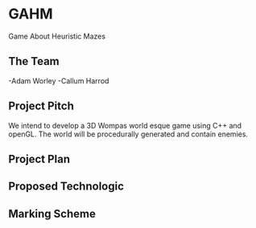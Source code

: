 # GAHM
Game About Heuristic Mazes


## The Team
-Adam Worley
-Callum Harrod

## Project Pitch
We intend to develop a 3D Wompas world esque game using C++ and openGL. The world will be procedurally generated and contain enemies.  
## Project Plan

## Proposed Technologic

## Marking Scheme
